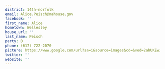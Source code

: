 ```yaml
---
district: 14th-norfolk
email: Alice.Peisch@mahouse.gov
facebook: ''
first_name: Alice
hometown: Wellesley
house_url: ''
last_name: Peisch
party: D
phone: (617) 722-2070
picture: https://www.google.com/url?sa=i&source=images&cd=&ved=2ahUKEwi5m6SsjNjgAhURWN8KHZ2FCk4QjRx6BAgBEAU&url=https%3A%2F%2Ftwitter.com%2Frepalicepeisch&psig=AOvVaw0KwaNU_ikojVqybQ7nqg23&ust=1551225741074251
twitter: ''
website: ''
---
```

